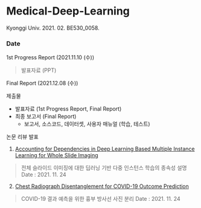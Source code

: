 # Medical-Deep-Learning
Kyonggi Univ. 2021. 02. BE530_0058.

### Date

1st Progress Report (2021.11.10 (수))
> 발표자료 (PPT)

Final Report (2021.12.08 (수))

제출물

- 발표자료  (1st Progress Report, Final Report)
- 최종  보고서  (Final Report)
  - 보고서, 소스코드, 데이터셋, 사용자  매뉴얼  (학습, 테스트)

논문 리뷰 발표

1. [Accounting for Dependencies in Deep Learning Based Multiple Instance Learning for Whole Slide Imaging](https://github.com/d9249/MDL/blob/main/Announcement/P8.md)
> 전체 슬라이드 이미징에 대한 딥러닝 기반 다중 인스턴스 학습의 종속성 설명
> Date : 2021. 11. 24

2. [Chest Radiograph Disentanglement for COVID-19 Outcome Prediction](https://github.com/d9249/MDL/blob/main/Announcement/P16.md)
> COVID-19 결과 예측을 위한 흉부 방사선 사진 분리
> Date : 2021. 11. 24
